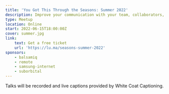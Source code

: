 ```yaml
---
title: 'You Got This Through the Seasons: Summer 2022'
description: Improve your communication with your team, collaborators, and your internal voice.
type: Meetup
location: Online
start: 2022-06-15T18:00:00Z
cover: summer.jpg
link:
    text: Get a free ticket
    url: 'https://lu.ma/seasons-summer-2022'
sponsors:
    - balsamiq
    - remote
    - samsung-internet
    - suborbital
---
```



Talks will be recorded and live captions provided by White Coat Captioning.

<event-session
    title="Welcome talk"
    start="2022-03-09T18:00:00Z">
</event-session>

<!-- SPONSOR 1 - Suborbital -->

<event-session
    title="The Challenges of Knowledge Distribution"
    start="2022-03-09T18:10:00Z"
    :speakers="['jessica-cregg']"
    description="Orders of magnitude matter. Things don't go up by order of one every time. Organizing people in a group requires disseminating information and its interpretation and, most importantly, its distribution. In this talk, we'll go over the fundamentals of requirements engineering, looking at how orders of magnitude scale alongside the expansion of scope, we'll discuss how you can apply elements of platform thinking to your everyday projects. This talk is for anyone keen to develop their leadership skills at work or grow their side project, adding another string to their bow.">
</event-session>

<event-session
    title="Using Storytelling Techniques in Technical Communication"
    start="2022-03-09T18:40:00Z"
    :speakers="['lola-odelola']"
    description="Stories have been used as the backbone of many cultures to illustrate difficult concepts. Be it fables, proverbs, myths or legends, stories have been used to communicate important ideas for as long as we’ve been able to speak to each other. In this talk, We'll look at how we can use storytelling techniques to create clear and easy to understand technical communication.">
</event-session>

<!-- SPONSOR 2 - Remote -->

<event-session
    title="The Subtle Art of Asking for Things"
    start="2022-03-09T18:55:00Z"
    :speakers="['kurt-kemple']"
    description="Over the course of my career I've spent a lot of time either asking for things or being asked for things. After countless collaborations and asks, I've come to understand the nature of relationships and what makes a good ask. As it turns out it's a bit more involved than sliding into someone's DMs with 'hey.' In this talk you'll learn how to get better results from your asks by rethinking the nature of relationships and following the three Rs of asking for things: Recognition, Request, and Reward.">
</event-session>

<!-- SPONSOR 3 - Balsamiq -->

<event-session
    title="Recognizing and Overcoming Self-Sabotage"
    start="2022-03-09T19:30:00Z"
    :speakers="['arit-developer']"
    description="Whenever we embark on a new venture or pursuit, we immediately become embroiled in a contest between our current and our aspirational selves. Our vision & potential face off against our habits, comfort zones & rationalizations, resulting in patterns which limit growth, frustrations and several start-stop-maybe-start-again cycles. In this talk, we'll uncover ways to efficiently recognize self-sabotage, and strategies to consistently overcome it.">
</event-session>
